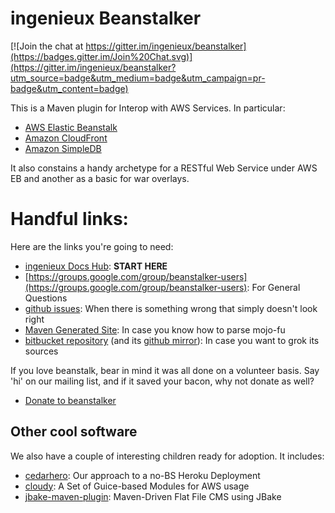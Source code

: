 # ingenieux Beanstalker

[![Join the chat at https://gitter.im/ingenieux/beanstalker](https://badges.gitter.im/Join%20Chat.svg)](https://gitter.im/ingenieux/beanstalker?utm_source=badge&utm_medium=badge&utm_campaign=pr-badge&utm_content=badge)

This is a Maven plugin for Interop with AWS Services. In particular:

  * [AWS Elastic Beanstalk](http://aws.amazon.com/elasticbeanstalk/)
  * [Amazon CloudFront](http://aws.amazon.com/cloudfront/)
  * [Amazon SimpleDB](http://aws.amazon.com/simpledb/)

It also constains a handy archetype for a RESTful Web Service under AWS EB and another as a basic for war overlays.

# Handful links:

Here are the links you're going to need:

  * [ingenieux Docs Hub](http://docs.ingenieux.com.br/project/beanstalker/): **START HERE**
  * [https://groups.google.com/group/beanstalker-users](https://groups.google.com/group/beanstalker-users): For General Questions
  * [github issues](https://github.com/ingenieux/beanstalker/issues): When there is something wrong that simply doesn't look right
  * [Maven Generated Site](http://beanstalker.ingenieux.com.br/): In case you know how to parse mojo-fu
  * [bitbucket repository](https://bitbucket.org/aldrinleal/beanstalker/) (and its [github mirror](https://github.com/ingenieux/beanstalker/)): In case you want to grok its sources

If you love beanstalk, bear in mind it was all done on a volunteer basis. Say 'hi' on our mailing list, and if it saved your bacon, why not donate as well?

  * [Donate to beanstalker](http://beanstalker.ingenieux.com.br/donate.html)

## Other cool software

We also have a couple of interesting children ready for adoption. It includes:

  * [cedarhero](http://docs.ingenieux.com.br/project/cedarhero/): Our approach to a no-BS Heroku Deployment
  * [cloudy](http://bitbucket.org/ingenieux/cloudy): A Set of Guice-based Modules for AWS usage
  * [jbake-maven-plugin](http://bitbucket.org/ingenieux/jbake-maven-plugin): Maven-Driven Flat File CMS using JBake
